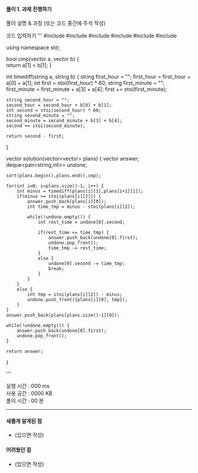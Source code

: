 #### 풀이 1. 과제 진행하기

풀이 설명 & 과정 (또는 코드 중간에 주석 작성)


코드 입력하기
'''
#include <string>
#include <vector>
#include <queue>
#include <algorithm>
#include <iostream>
#include <deque>
 
using namespace std;
 
bool cmp(vector<string> a, vector<string> b) {                                                        
    return a[1] < b[1];
}
 
int timediff(string a, string b) {
    string first_hour = "";
    first_hour = first_hour + a[0] + a[1];
    int first = stoi(first_hour) * 60;
    string first_minute = "";
    first_minute = first_minute + a[3] + a[4];
    first += stoi(first_minute);
    
    string second_hour = "";
    second_hour = second_hour + b[0] + b[1];
    int second = stoi(second_hour) * 60;
    string second_minute = "";
    second_minute = second_minute + b[3] + b[4];
    second += stoi(second_minute);
    
    return second - first;
}
 
vector<string> solution(vector<vector<string>> plans) {
    vector<string> answer;
    deque<pair<string,int>> undone;
    
    sort(plans.begin(),plans.end(),cmp);
    
    for(int i=0; i<plans.size()-1; i++) {
        int minus = timediff(plans[i][1],plans[i+1][1]);
        if(minus >= stoi(plans[i][2])) {
            answer.push_back(plans[i][0]);
            int time_tmp = minus - stoi(plans[i][2]);
            
            while(!undone.empty()) {
                int rest_time = undone[0].second;
            
                if(rest_time <= time_tmp) {
                    answer.push_back(undone[0].first);
                    undone.pop_front();
                    time_tmp -= rest_time;
                }
                else {
                    undone[0].second -= time_tmp;
                    break;
                }
            }
        }
        else {
            int tmp = stoi(plans[i][2]) - minus;
            undone.push_front({plans[i][0], tmp});
        }
    }
    answer.push_back(plans[plans.size()-1][0]);
        
    while(!undone.empty()) {
        answer.push_back(undone[0].first);
        undone.pop_front();
    }
    
    return answer;
}

'''

실행 시간 : 000 ms    
사용 공간 : 0000 KB  
풀이 시간 : 00 분  

--- 

#### 새롭게 알게된 점
  + (있으면 작성)

#### 어려웠던 점
  + (있으면 작성)
